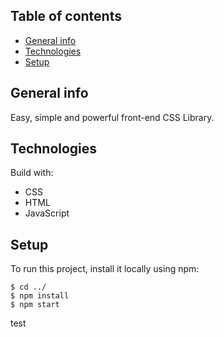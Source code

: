 ## Table of contents

- [General info](#general-info)
- [Technologies](#technologies)
- [Setup](#setup)

## General info

Easy, simple and powerful front-end CSS Library.

## Technologies

Build with:

- CSS
- HTML
- JavaScript

## Setup

To run this project, install it locally using npm:

```
$ cd ../
$ npm install
$ npm start
```

test
